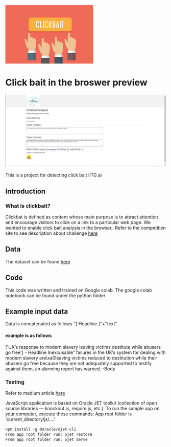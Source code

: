 ![GitHub Logo](/images/download.png)

# Click bait in the broswer preview

![GitHub Logo](/images/test_image.png)

This is a project for detecting click bait IITG.ai
## Introduction
### What is clickbait?

Clickbat is defined as content whose main purpose is to attract attention and encourage visitors to click on a link to a particular web page.
We wanted to enable click bait analysis in the browser.. Refer to the competition site to see description about challenge [here](https://www.clickbait-challenge.org/)

## Data

The dataset can be found [here](https://drive.google.com/drive/folders/1YESJbDd6eN2iexOWB-D2VlRKRYRQQa7T?usp=sharing)

## Code

This code was written and trained on Google colab. The google colab notebook can be found under the python folder

## Example input data
Data is concatenated as follows 
"[ Headline ]"+"text"
#### example is as follows
['UK’s response to modern slavery leaving victims destitute while abusers go free'] - Headline
Inexcusable” failures in the UK’s system for dealing with modern slavery are\xa0leaving victims reduced to destitution while their abusers go free because they are not adequately supported to testify against them, an alarming report has warned. -Body

### Testing

Refer to medium article [here](https://towardsdatascience.com/tensorflow-js-using-javascript-web-worker-to-run-ml-predict-function-c280e966bcab)

JavaScript application is based on Oracle JET toolkit (collection of open source libraries — knockout.js, require.js, etc.). To run the sample app on your computer, execute these commands:
App root folder is 'current_directory/js/....'

```shell
npm install -g @oracle/ojet-cli
From app root folder run: ojet restore
From app root folder run: ojet serve
```

